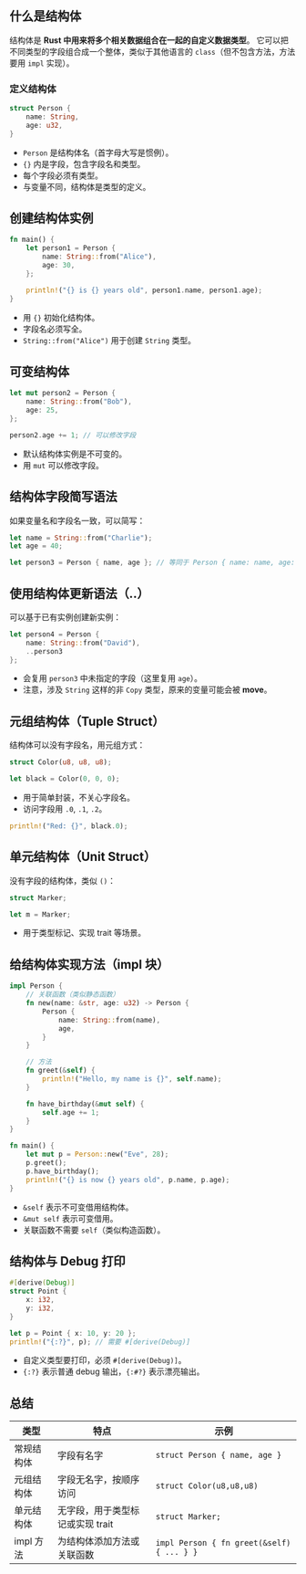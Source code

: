 ## 什么是结构体

结构体是 **Rust 中用来将多个相关数据组合在一起的自定义数据类型**。
它可以把不同类型的字段组合成一个整体，类似于其他语言的 `class`（但不包含方法，方法要用 `impl` 实现）。

### 定义结构体

```rust
struct Person {
    name: String,
    age: u32,
}
```

* `Person` 是结构体名（首字母大写是惯例）。
* `{}` 内是字段，包含字段名和类型。
* 每个字段必须有类型。
* 与变量不同，结构体是类型的定义。


## 创建结构体实例

```rust
fn main() {
    let person1 = Person {
        name: String::from("Alice"),
        age: 30,
    };

    println!("{} is {} years old", person1.name, person1.age);
}
```

* 用 `{}` 初始化结构体。
* 字段名必须写全。
* `String::from("Alice")` 用于创建 `String` 类型。

## 可变结构体

```rust
let mut person2 = Person {
    name: String::from("Bob"),
    age: 25,
};

person2.age += 1; // 可以修改字段
```

* 默认结构体实例是不可变的。
* 用 `mut` 可以修改字段。


## 结构体字段简写语法

如果变量名和字段名一致，可以简写：

```rust
let name = String::from("Charlie");
let age = 40;

let person3 = Person { name, age }; // 等同于 Person { name: name, age: age }
```


## 使用结构体更新语法（..）

可以基于已有实例创建新实例：

```rust
let person4 = Person {
    name: String::from("David"),
    ..person3
};
```

* 会复用 `person3` 中未指定的字段（这里复用 `age`）。
* 注意，涉及 `String` 这样的非 `Copy` 类型，原来的变量可能会被 **move**。


## 元组结构体（Tuple Struct）

结构体可以没有字段名，用元组方式：

```rust
struct Color(u8, u8, u8);

let black = Color(0, 0, 0);
```

* 用于简单封装，不关心字段名。
* 访问字段用 `.0`, `.1`, `.2`。

```rust
println!("Red: {}", black.0);
```


## 单元结构体（Unit Struct）

没有字段的结构体，类似 `()`：

```rust
struct Marker;

let m = Marker;
```

* 用于类型标记、实现 trait 等场景。


## 给结构体实现方法（impl 块）

```rust
impl Person {
    // 关联函数（类似静态函数）
    fn new(name: &str, age: u32) -> Person {
        Person {
            name: String::from(name),
            age,
        }
    }

    // 方法
    fn greet(&self) {
        println!("Hello, my name is {}", self.name);
    }

    fn have_birthday(&mut self) {
        self.age += 1;
    }
}

fn main() {
    let mut p = Person::new("Eve", 28);
    p.greet();
    p.have_birthday();
    println!("{} is now {} years old", p.name, p.age);
}
```

* `&self` 表示不可变借用结构体。
* `&mut self` 表示可变借用。
* 关联函数不需要 `self`（类似构造函数）。


## 结构体与 Debug 打印

```rust
#[derive(Debug)]
struct Point {
    x: i32,
    y: i32,
}

let p = Point { x: 10, y: 20 };
println!("{:?}", p); // 需要 #[derive(Debug)]
```

* 自定义类型要打印，必须 `#[derive(Debug)]`。
* `{:?}` 表示普通 debug 输出，`{:#?}` 表示漂亮输出。

## 总结

| 类型      | 特点                  | 示例                                        |
| ------- | ------------------- | ----------------------------------------- |
| 常规结构体   | 字段有名字               | `struct Person { name, age }`             |
| 元组结构体   | 字段无名字，按顺序访问         | `struct Color(u8,u8,u8)`                  |
| 单元结构体   | 无字段，用于类型标记或实现 trait | `struct Marker;`                          |
| impl 方法 | 为结构体添加方法或关联函数       | `impl Person { fn greet(&self) { ... } }` |

